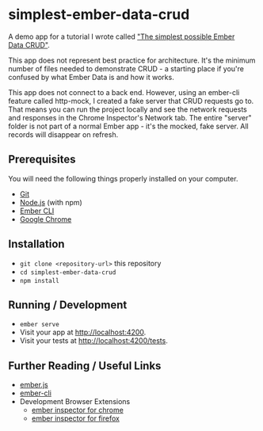 # simplest-ember-data-crud

A demo app for a tutorial I wrote called
["The simplest possible Ember Data CRUD"](https://medium.com/@jenweber).

This app does not represent best practice for architecture. It's the minimum
number of files needed to demonstrate CRUD - a starting place if you're confused
by what Ember Data is and how it works.

This app does not connect to a back end. However, using an ember-cli feature
called http-mock, I created a fake server that CRUD requests go to.
That means you can run the project locally and see the network requests and
responses in the Chrome Inspector's Network tab. The entire "server" folder is
not part of a normal Ember app - it's the mocked, fake server. All records will
disappear on refresh.

## Prerequisites

You will need the following things properly installed on your computer.

* [Git](https://git-scm.com/)
* [Node.js](https://nodejs.org/) (with npm)
* [Ember CLI](https://ember-cli.com/)
* [Google Chrome](https://google.com/chrome/)

## Installation

* `git clone <repository-url>` this repository
* `cd simplest-ember-data-crud`
* `npm install`

## Running / Development

* `ember serve`
* Visit your app at [http://localhost:4200](http://localhost:4200).
* Visit your tests at [http://localhost:4200/tests](http://localhost:4200/tests).

## Further Reading / Useful Links

* [ember.js](https://emberjs.com/)
* [ember-cli](https://ember-cli.com/)
* Development Browser Extensions
  * [ember inspector for chrome](https://chrome.google.com/webstore/detail/ember-inspector/bmdblncegkenkacieihfhpjfppoconhi)
  * [ember inspector for firefox](https://addons.mozilla.org/en-US/firefox/addon/ember-inspector/)
